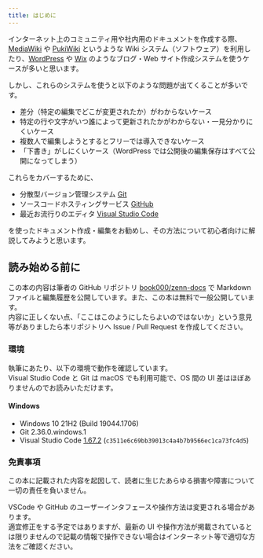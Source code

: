 ```yaml
---
title: はじめに
---
```


インターネット上のコミュニティ用や社内用のドキュメントを作成する際、[MediaWiki](https://www.mediawiki.org/wiki/MediaWiki) や [PukiWiki](https://pukiwiki.osdn.jp/) というような Wiki システム（ソフトウェア）を利用したり、[WordPress](https://wordpress.com/) や [Wix](https://wix.com) のようなブログ・Web サイト作成システムを使うケースが多いと思います。

しかし、これらのシステムを使うと以下のような問題が出てくることが多いです。

- 差分（特定の編集でどこが変更されたか）がわからないケース
- 特定の行や文字がいつ誰によって更新されたかがわからない・一見分かりにくいケース
- 複数人で編集しようとするとフリーでは導入できないケース
- 「下書き」がしにくいケース（WordPress では公開後の編集保存はすべて公開になってしまう）

これらをカバーするために、

- 分散型バージョン管理システム [Git](https://git-scm.com/)
- ソースコードホスティングサービス [GitHub](https://github.com/)
- 最近お流行りのエディタ [Visual Studio Code](https://code.visualstudio.com/)

を使ったドキュメント作成・編集をお勧めし、その方法について初心者向けに解説してみようと思います。

## 読み始める前に

この本の内容は筆者の GitHub リポジトリ [book000/zenn-docs](https://github.com/book000/zenn-docs) で Markdown ファイルと編集履歴を公開しています。また、この本は無料で一般公開しています。  
内容に正しくない点、「ここはこのようにしたらよいのではないか」という意見等がありましたら本リポジトリへ Issue / Pull Request を作成してください。

### 環境

執筆にあたり、以下の環境で動作を確認しています。  
Visual Studio Code と Git は macOS でも利用可能で、OS 間の UI 差はほぼありませんのでお読みいただけます。

#### Windows

- Windows 10 21H2 (Build 19044.1706)
- Git 2.36.0.windows.1
- Visual Studio Code [1.67.2](https://github.com/microsoft/vscode/releases/tag/1.67.2) (`c3511e6c69bb39013c4a4b7b9566ec1ca73fc4d5`)

### 免責事項

この本に記載された内容を起因して、読者に生じたあらゆる損害や障害について一切の責任を負いません。

VSCode や GitHub のユーザーインタフェースや操作方法は変更される場合があります。  
適宜修正をする予定ではありますが、最新の UI や操作方法が掲載されているとは限りませんので記載の情報で操作できない場合はインターネット等で適切な方法をご確認ください。
